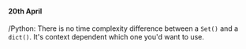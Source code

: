 #### 20th April
/Python: There is no time complexity difference between a `Set()` and a `dict()`. It's context dependent which one you'd want to use.
